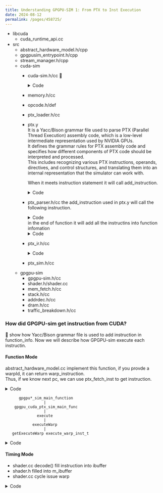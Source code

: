 ```yaml
---
title: Understanding GPGPU-SIM 1: From PTX to Inst Execution
date: 2024-08-12
permalink: /pages/458725/
---
```


- libcuda
  * cuda_runtime_api.cc
- src
  * abstract_hardware_model.h/cpp
  * gpgpusim_entrypoint.h/cpp
  * stream_manager.h/cpp
  * cuda-sim
    - cuda-sim.h/cc
      :honeybee:
      <details>
      <summary>Code</summary>
	
      ```
      void function_info::ptx_assemble() {
       for ( i=m_instructions.begin(); i != m_instructions.end(); i++ ) {
        // map pc to instruction
        g_pc_to_finfo[PC] = this;
        // This is a uniform array, each entry is one instruction
        m_instr_mem[n] = pI; 
        s_g_pc_to_insn.push_back(pI);
        ssert(pI == s_g_pc_to_insn[PC]);
        pI->set_m_instr_mem_index(n);
        pI->set_PC(PC);
       }
      }
      ```
      </details>
    - memory.h/cc
    - opcode.h/def
    - ptx_loader.h/cc
    - ptx.y\
      It is a Yacc/Bison grammar file used to parse PTX (Parallel Thread Execution) assembly code, which is a low-level intermediate representation used by NVIDIA GPUs.\
      It defines the grammar rules for PTX assembly code and specifies how different components of PTX code should be interpreted and processed.\
      This includes recognizing various PTX instructions, operands, directives, and control structures, and translating them into an internal representation that the simulator can work with.
   
      When it meets instruction statement it will call add_instruction.
      <details>
      <summary>Code</summary>
       
      ```
      statement_list: directive_statement { add_directive(); }
      | instruction_statement { add_instruction();}
      ...
      ```
      
      </details>
    - ptx_parser.h/cc
      the add_instruction used in ptx.y will call the following instruction.
      <details>
      <summary>Code</summary>
       
      ```
      void add_instruction() 
      {
      ptx_instruction *i = new ptx_instruction(**);
      g_instructions.push_back(i);
      }
      ```
      
      </details>
      in the end of function it will add all the instructins into function infomation
      <details>
      <summary>Code</summary>
       
      ```
      void end_function()
      {
      ...
      g_func_info->add_inst( g_instructions );
      ...
      }
      ```
      
      </details>
    - ptx_ir.h/cc
      <details>
      <summary>Code</summary>
       
      ```
      //@@@@@@ ptx_ir.h
      ...
      std::vector<const symbol*> m_args;
      // end_function will put function into this list
      std::list<ptx_instruction*> m_instructions;
      std::vector<basic_block_t*> m_basic_blocks;

      //@@@@@@ ptx_ir.cc
      void gpgpu_ptx_assemble( std::string kname, void *kinfo ) {
       function_info *func_info = (function_info *)kinfo;
       // This will call cuda_sim ptx_assemble function
       func_info->ptx_assemble();
      }
      ```
      </details>
    - ptx_sim.h/cc
  * gpgpu-sim
    - gpgpu-sim.h/cc
    - shader.h/shader.cc
    - mem_fetch.h/cc
    - stack.h/cc
    - addrdec.h/cc
    - dram.h/cc
    - traffic_breakdown.h/cc




### How did GPGPU-sim get instruction from CUDA?

:honeybee: show how Yacc/Bison grammar file is used to add instruction in function_info.
Now we will describe how GPGPU-sim execute each instructin.

#### Function Mode

abstract_hardware_model.cc implement this function, if you provde a warpId, it can return warp_instruction.\
Thus, if we know next pc, we can use ptx_fetch_inst to get instruction.
<details>
<summary>Code</summary>
       
```
// @@@@@@ abstract_hardware_model.cc
//! Get the warp to be executed using the data taken form the SIMT stack
warp_inst_t core_t::getExecuteWarp(unsigned warpId)
{
    unsigned pc,rpc;
    m_simt_stack[warpId]->get_pdom_stack_top_info(&pc,&rpc);
    warp_inst_t wi= *ptx_fetch_inst(pc);
    wi.set_active(m_simt_stack[warpId]->get_active_mask());
    return wi;
}
```
</details>

          gpgpu*_sim_main_function
                     |
        gpgpu_cuda_ptx_sim_main_func
                     |
                  execute
                     |
                executeWarp
                     |
       getExecuteWarp execute_warp_inst_t
<details>
<summary>Code</summary>
       
```
// @@@@@@ gpgpusim_entrypoint.cc
int gpgpu_opencl_ptx_sim_main_func( kernel_info_t *grid )
{
    //calling the CUDA PTX simulator, sending the kernel by reference and a flag set to true,
    //the flag used by the function to distinguish OpenCL calls from the CUDA simulation calls which
    //it is needed by the called function to not register the exit the exit of OpenCL kernel as it doesn't register entering in the first place as the CUDA kernels does
   gpgpu_cuda_ptx_sim_main_func( *grid, true );
   return 0;
}

// @@@@@@ cuda-sim.cc
/*!
This function simulates the CUDA code functionally, it takes a kernel_info_t parameter 
which holds the data for the CUDA kernel to be executed
!*/
void gpgpu_cuda_ptx_sim_main_func( kernel_info_t &kernel, bool openCL ) {
  while(!kernel.no_more_ctas_to_run()){
    functionalCoreSim cta(&kernel,g_the_gpu,
    g_the_gpu->getShaderCoreConfig()->warp_size
    );
    cta.execute();
 }
}


void functionalCoreSim::execute()
 {
    ...
    //start executing the CTA
    while(true){
        ...
        for(unsigned i=0;i<m_warp_count;i++){
            executeWarp(i,allAtBarrier,someOneLive);
        }
        ...
    }
 }

void functionalCoreSim::executeWarp(unsigned i, bool &allAtBarrier, bool & someOneLive)
{
 ...
 warp_inst_t inst =getExecuteWarp(i);
 //!!!!! Attention !!!!!!!!
 execute_warp_inst_t(inst,i);
 ...
 updateSIMTStack( i, &inst );
}

const warp_inst_t *ptx_fetch_inst( address_type pc )
{
    return function_info::pc_to_instruction(pc);
}

// @@@@@@ ptx_ir.h
static const ptx_instruction* pc_to_instruction(unsigned pc) 
{
  if( pc < s_g_pc_to_insn.size() )
      return s_g_pc_to_insn[pc];
  else
      return NULL;
}
```
</details>

#### Timing Mode

- shader.cc decode() fill instruction into ibuffer
- shader.h filled into m_ibuffer
- shader.cc cycle issue warp

<details>
<summary>Code</summary>
         
```
// @@@@@@ shader.cc
void shader_core_ctx::decode()
{
    if( m_inst_fetch_buffer.m_valid ) {
        // decode 1 or 2 instructions and place them into ibuffer
        address_type pc = m_inst_fetch_buffer.m_pc;
        const warp_inst_t* pI1 = ptx_fetch_inst(pc);
        m_warp[m_inst_fetch_buffer.m_warp_id].ibuffer_fill(0,pI1);
        m_warp[m_inst_fetch_buffer.m_warp_id].inc_inst_in_pipeline();
        ...
    }
}

// @@@@@@ shader.h
    void ibuffer_fill( unsigned slot, const warp_inst_t *pI )
    {
       m_ibuffer[slot].m_inst=pI;
       m_ibuffer[slot].m_valid=true;
    }

    const warp_inst_t *ibuffer_next_inst() { return m_ibuffer[m_next].m_inst; }
```
Every cycle, if current warp is done, it will pick form the m_next_cycle_prioritized_warps to schedule next warp.\
The instruction is obtained from m_ibuffer.

<details>
<summary>Code</summary>
       
```
void scheduler_unit::cycle()
{
    SCHED_DPRINTF( "scheduler_unit::cycle()\n" );
    bool valid_inst = false;  // there was one warp with a valid instruction to issue (didn't require flush due to control hazard)
    bool ready_inst = false;  // of the valid instructions, there was one not waiting for pending register writes
    bool issued_inst = false; // of these we issued one

    order_warps();
    for ( std::vector< shd_warp_t* >::const_iterator iter = m_next_cycle_prioritized_warps.begin();
          iter != m_next_cycle_prioritized_warps.end();
          iter++ ) {
        // Don't consider warps that are not yet valid
        if ( (*iter) == NULL || (*iter)->done_exit() ) {
            continue;
        }
        while( !warp(warp_id).waiting() && !warp(warp_id).ibuffer_empty() && (checked < max_issue) && (checked <= issued) && (issued < max_issue) ) {
            const warp_inst_t *pI = warp(warp_id).ibuffer_next_inst();
            if( pI ) {
            ...
              if ( (pI->op == LOAD_OP) || (pI->op == STORE_OP) || (pI->op == MEMORY_BARRIER_OP) ) {
                m_shader->issue_warp(*m_mem_out,pI,active_mask,warp_id);
                issued++;
                issued_inst=true;
                warp_inst_issued = true;
              } else if ( (pI->op == SFU_OP) || (pI->op == ALU_SFU_OP) ) {
                m_shader->issue_warp(*m_sfu_out,pI,active_mask,warp_id);
              }
            }
        }
    }
  }
```
</details>
